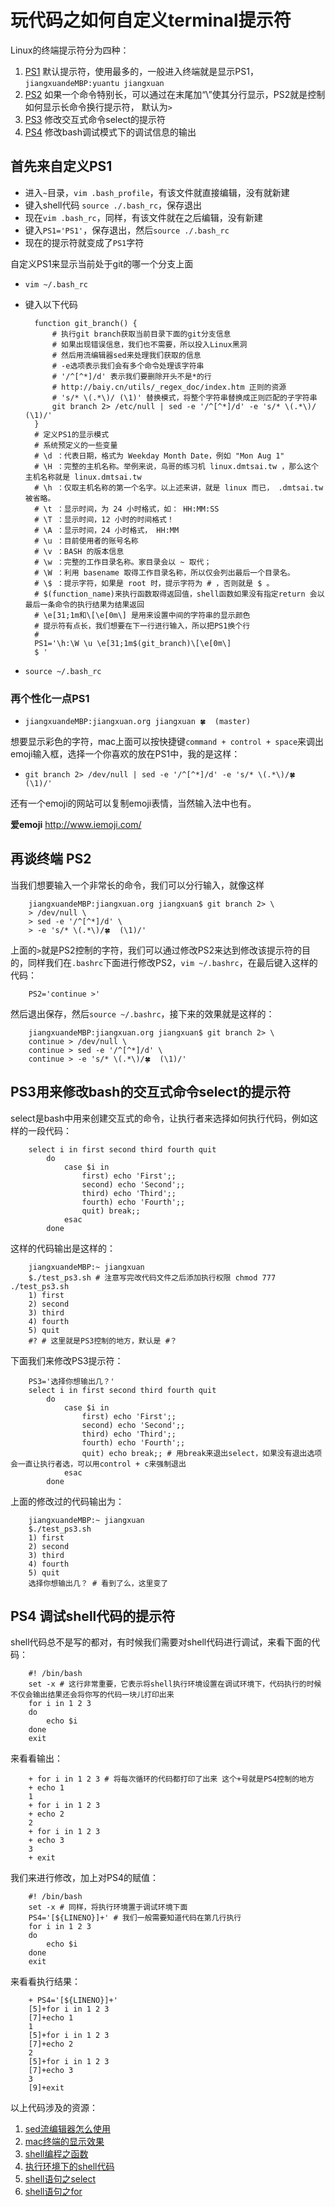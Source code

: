 # 玩代码之如何自定义terminal提示符

Linux的终端提示符分为四种：

1. [PS1](#-ps1) 默认提示符，使用最多的，一般进入终端就是显示PS1，`jiangxuandeMBP:yuantu jiangxuan`
2. [PS2](#-ps2) 如果一个命令特别长，可以通过在末尾加“\”使其分行显示，PS2就是控制如何显示长命令换行提示符， 默认为`>`
3. [PS3](#ps3-bash-select-) 修改交互式命令select的提示符 
4. [PS4](#ps4-shell-) 修改bash调试模式下的调试信息的输出

## 首先来自定义PS1

* 进入`~`目录，`vim .bash_profile`，有该文件就直接编辑，没有就新建
* 键入shell代码 `source ./.bash_rc`，保存退出
* 现在`vim .bash_rc`，同样，有该文件就在之后编辑，没有新建
* 键入`PS1='PS1'`，保存退出，然后`source ./.bash_rc`
* 现在的提示符就变成了`PS1`字符 

自定义PS1来显示当前处于git的哪一个分支上面

* `vim ~/.bash_rc`
* 键入以下代码


		function git_branch() {
			# 执行git branch获取当前目录下面的git分支信息
			# 如果出现错误信息，我们也不需要，所以投入Linux黑洞
			# 然后用流编辑器sed来处理我们获取的信息
			# -e选项表示我们会有多个命令处理该字符串
			# '/^[^*]/d' 表示我们要删除开头不是*的行
			# http://baiy.cn/utils/_regex_doc/index.htm 正则的资源
			# 's/* \(.*\)/ (\1)' 替换模式，将整个字符串替换成正则匹配的子字符串
			git branch 2> /etc/null | sed -e '/^[^*]/d' -e 's/* \(.*\)/ (\1)/'
		}
		# 定义PS1的显示模式
		# 系统预定义的一些变量
		# \d ：代表日期，格式为 Weekday Month Date，例如 "Mon Aug 1"
		# \H ：完整的主机名称。举例来说，鸟哥的练习机 linux.dmtsai.tw ，那么这个主机名称就是 linux.dmtsai.tw 
		# \h ：仅取主机名称的第一个名字。以上述来讲，就是 linux 而已， .dmtsai.tw 被省略。
		# \t ：显示时间，为 24 小时格式，如： HH:MM:SS
		# \T ：显示时间，12 小时的时间格式！
		# \A ：显示时间，24 小时格式， HH:MM
		# \u ：目前使用者的账号名称
		# \v ：BASH 的版本信息
		# \w ：完整的工作目录名称。家目录会以 ~ 取代；
		# \W ：利用 basename 取得工作目录名称，所以仅会列出最后一个目录名。
		# \$ ：提示字符，如果是 root 时，提示字符为 # ，否则就是 $ 。
		# $(function_name)来执行函数取得返回值，shell函数如果没有指定return 会以最后一条命令的执行结果为结果返回
		# \e[31;1m和\[\e[0m\] 是用来设置中间的字符串的显示颜色
		# 提示符有点长，我们想要在下一行进行输入，所以把PS1换个行
		#
		PS1='\h:\W \u \e[31;1m$(git_branch)\[\e[0m\]
		$ '


* `source ~/.bash_rc`

### 再个性化一点PS1

* `jiangxuandeMBP:jiangxuan.org jiangxuan 🍀  (master)`

想要显示彩色的字符，mac上面可以按快捷键`command + control + space`来调出emoji输入框，选择一个你喜欢的放在PS1中，我的是这样：

* `git branch 2> /dev/null | sed -e '/^[^*]/d' -e 's/* \(.*\)/🍀  (\1)/'`

还有一个emoji的网站可以复制emoji表情，当然输入法中也有。

**爱emoji**
<http://www.iemoji.com/>

## 再谈终端  PS2

当我们想要输入一个非常长的命令，我们可以分行输入，就像这样


		jiangxuandeMBP:jiangxuan.org jiangxuan$ git branch 2> \
		> /dev/null \
		> sed -e '/^[^*]/d' \
		> -e 's/* \(.*\)/🍀  (\1)/'


上面的`>`就是PS2控制的字符，我们可以通过修改PS2来达到修改该提示符的目的，同样我们在`.bashrc`下面进行修改PS2，`vim ~/.bashrc`，在最后键入这样的代码：


		PS2='continue >'


然后退出保存，然后`source ~/.bashrc`，接下来的效果就是这样的：


		jiangxuandeMBP:jiangxuan.org jiangxuan$ git branch 2> \
		continue > /dev/null \
		continue > sed -e '/^[^*]/d' \
		continue > -e 's/* \(.*\)/🍀  (\1)/'


## PS3用来修改bash的交互式命令select的提示符

select是bash中用来创建交互式的命令，让执行者来选择如何执行代码，例如这样的一段代码：


		select i in first second third fourth quit
			do
				case $i in
					first) echo 'First';;
					second) echo 'Second';;
					third) echo 'Third';;
					fourth) echo 'Fourth';;
					quit) break;;
				esac
			done


这样的代码输出是这样的：


		jiangxuandeMBP:~ jiangxuan 
		$./test_ps3.sh # 注意写完改代码文件之后添加执行权限 chmod 777 ./test_ps3.sh
		1) first
		2) second
		3) third
		4) fourth
		5) quit
		#? # 这里就是PS3控制的地方，默认是 #？


下面我们来修改PS3提示符：


		PS3='选择你想输出几？'
		select i in first second third fourth quit
			do
				case $i in
					first) echo 'First';;
					second) echo 'Second';;
					third) echo 'Third';;
					fourth) echo 'Fourth';;
					quit) echo break;; # 用break来退出select，如果没有退出选项会一直让执行者选，可以用control + c来强制退出
				esac
			done


上面的修改过的代码输出为：


		jiangxuandeMBP:~ jiangxuan 
		$./test_ps3.sh 
		1) first
		2) second
		3) third
		4) fourth
		5) quit
		选择你想输出几？ # 看到了么，这里变了


## PS4 调试shell代码的提示符


shell代码总不是写的都对，有时候我们需要对shell代码进行调试，来看下面的代码：


		#! /bin/bash
		set -x # 这行非常重要，它表示将shell执行环境设置在调试环境下，代码执行的时候不仅会输出结果还会将你写的代码一块儿打印出来
		for i in 1 2 3
		do
			echo $i
		done
		exit


来看看输出：


		+ for i in 1 2 3 # 将每次循环的代码都打印了出来 这个+号就是PS4控制的地方
		+ echo 1
		1
		+ for i in 1 2 3
		+ echo 2
		2
		+ for i in 1 2 3
		+ echo 3
		3
		+ exit


我们来进行修改，加上对PS4的赋值：


		#! /bin/bash
		set -x # 同样，将执行环境置于调试环境下面
		PS4='[${LINENO}]+' # 我们一般需要知道代码在第几行执行
		for i in 1 2 3
		do
			echo $i
		done
		exit

来看看执行结果：


		+ PS4='[${LINENO}]+'
		[5]+for i in 1 2 3
		[7]+echo 1
		1
		[5]+for i in 1 2 3
		[7]+echo 2
		2
		[5]+for i in 1 2 3
		[7]+echo 3
		3
		[9]+exit



以上代码涉及的资源：

1. [sed流编辑器怎么使用](#)
2. [mac终端的显示效果](#)
3. [shell编程之函数](#)
4. [执行环境下的shell代码](#)
5. [shell语句之select](#)
6. [shell语句之for](#)


